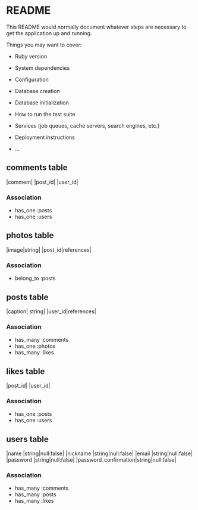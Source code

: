 # README

This README would normally document whatever steps are necessary to get the
application up and running.

Things you may want to cover:

* Ruby version

* System dependencies

* Configuration

* Database creation

* Database initialization

* How to run the test suite

* Services (job queues, cache servers, search engines, etc.)

* Deployment instructions

* ...

## comments table
|comment|
|post_id|
|user_id|

### Association
-  has_one :posts
-  has_one :users

## photos table
|image|string|
|post_id|references|

### Association
- belong_to :posts

## posts table
|caption| string|
|user_id|references|

### Association
- has_many :comments
- has_one  :photos
- has_many :likes

## likes table
|post_id|
|user_id|

### Association
- has_one  :posts
- has_one :users

## users table
|name                 |string|null:false|
|nickname             |string|null:false|
|email                |string|null:false|
|password             |string|null:false|
|password_confirmation|string|null:false|

### Association
- has_many :comments
- has_many :posts
- has_many :likes
